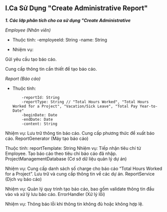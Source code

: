 ## I.Ca Sử Dụng "Create Administrative Report"
***1. Các lớp phân tích cho ca sử dụng "Create Administrative***

*Employee (Nhân viên)*

* Thuộc tính:
                    -employeeId: String
                    -name: String
  
* Nhiệm vụ:
  
Gửi yêu cầu tạo báo cáo.

Cung cấp thông tin cần thiết để tạo báo cáo.

*Report (Báo cáo)*

* Thuộc tính:
  
          -reportId: String
          -reportType: String // "Total Hours Worked", "Total Hours Worked for a Project", "Vacation/Sick Leave", "Total Pay Year-to-Date"
          -beginDate: Date
          -endDate: Date
          -content: String
Nhiệm vụ:
Lưu trữ thông tin báo cáo.
Cung cấp phương thức để xuất báo cáo.
ReportGenerator (Máy tạo báo cáo)

Thuộc tính:
reportTemplate: String
Nhiệm vụ:
Tiếp nhận tiêu chí từ Employee.
Tạo báo cáo theo tiêu chí báo cáo đã nhập.
ProjectManagementDatabase (Cơ sở dữ liệu quản lý dự án)

Nhiệm vụ:
Cung cấp danh sách số charge cho báo cáo “Total Hours Worked for a Project”.
Lưu trữ và cung cấp thông tin về các dự án.
ReportService (Dịch vụ báo cáo)

Nhiệm vụ:
Quản lý quy trình tạo báo cáo, bao gồm validate thông tin đầu vào và xử lý lưu báo cáo.
ErrorHandler (Xử lý lỗi)

Nhiệm vụ:
Thông báo lỗi khi thông tin không đủ hoặc không hợp lệ.

